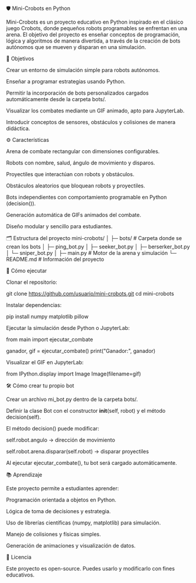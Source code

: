 🛡️ Mini-Crobots en Python

Mini-Crobots es un proyecto educativo en Python inspirado en el clásico juego Crobots, donde pequeños robots programables se enfrentan en una arena. El objetivo del proyecto es enseñar conceptos de programación, lógica y algoritmos de manera divertida, a través de la creación de bots autónomos que se mueven y disparan en una simulación.

🎯 Objetivos

Crear un entorno de simulación simple para robots autónomos.

Enseñar a programar estrategias usando Python.

Permitir la incorporación de bots personalizados cargados automáticamente desde la carpeta bots/.

Visualizar los combates mediante un GIF animado, apto para JupyterLab.

Introducir conceptos de sensores, obstáculos y colisiones de manera didáctica.

⚙️ Características

Arena de combate rectangular con dimensiones configurables.

Robots con nombre, salud, ángulo de movimiento y disparos.

Proyectiles que interactúan con robots y obstáculos.

Obstáculos aleatorios que bloquean robots y proyectiles.

Bots independientes con comportamiento programable en Python (decision()).

Generación automática de GIFs animados del combate.

Diseño modular y sencillo para estudiantes.

🗂️ Estructura del proyecto
mini-crobots/
│
├─ bots/                 # Carpeta donde se crean los bots
│   ├─ ping_bot.py
│   ├─ seeker_bot.py
│   ├─ berserker_bot.py
│   └─ sniper_bot.py
│
├─ main.py               # Motor de la arena y simulación
└─ README.md             # Información del proyecto

🚀 Cómo ejecutar

Clonar el repositorio:

git clone https://github.com/usuario/mini-crobots.git
cd mini-crobots


Instalar dependencias:

pip install numpy matplotlib pillow


Ejecutar la simulación desde Python o JupyterLab:

from main import ejecutar_combate

ganador, gif = ejecutar_combate()
print("Ganador:", ganador)


Visualizar el GIF en JupyterLab:

from IPython.display import Image
Image(filename=gif)

🛠️ Cómo crear tu propio bot

Crear un archivo mi_bot.py dentro de la carpeta bots/.

Definir la clase Bot con el constructor __init__(self, robot) y el método decision(self).

El método decision() puede modificar:

self.robot.angulo → dirección de movimiento

self.robot.arena.disparar(self.robot) → disparar proyectiles

Al ejecutar ejecutar_combate(), tu bot será cargado automáticamente.

📚 Aprendizaje

Este proyecto permite a estudiantes aprender:

Programación orientada a objetos en Python.

Lógica de toma de decisiones y estrategia.

Uso de librerías científicas (numpy, matplotlib) para simulación.

Manejo de colisiones y físicas simples.

Generación de animaciones y visualización de datos.

🔖 Licencia

Este proyecto es open-source. Puedes usarlo y modificarlo con fines educativos.
